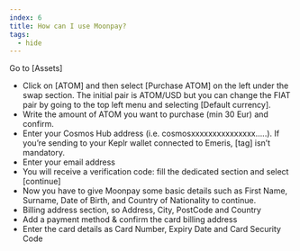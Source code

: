 ```yaml
---
index: 6
title: How can I use Moonpay?
tags: 
  - hide
---
```


Go to [Assets]
-  Click on [ATOM] and then select [Purchase ATOM] on the left under the swap section. The initial pair is ATOM/USD but you can change the FIAT pair by going to the top left menu and selecting [Default currency].
-  Write the amount of ATOM you want to purchase (min 30 Eur) and confirm.
-  Enter your Cosmos Hub address (i.e. cosmosxxxxxxxxxxxxxxx…..).
If you’re sending to your Keplr wallet connected to Emeris, [tag] isn’t mandatory.
-  Enter your email address
-  You will receive a verification code: fill the dedicated section and select [continue]
-  Now you have to give Moonpay some basic details such as First Name, Surname, Date of Birth, and Country of Nationality to continue.
-  Billing address section, so Address, City, PostCode and Country
-  Add a payment method & confirm the card billing address
-  Enter the card details as Card Number, Expiry Date and Card Security Code
